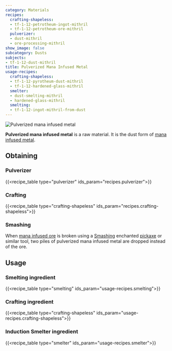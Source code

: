 ```yaml
---
category: Materials
recipes:
  crafting-shapeless:
  - tf-1-12-petrotheum-ingot-mithril
  - tf-1-12-petrotheum-ore-mithril
  pulverizer:
  - dust-mithril
  - ore-processing-mithril
show_image: false
subcategory: Dusts
subjects:
- tf-1-12-dust-mithril
title: Pulverized Mana Infused Metal
usage-recipes:
  crafting-shapeless:
  - tf-1-12-pyrotheum-dust-mithril
  - tf-1-12-hardened-glass-mithril
  smelter:
  - dust-smelting-mithril
  - hardened-glass-mithril
  smelting:
  - tf-1-12-ingot-mithril-from-dust
---
```


![Pulverized mana infused metal](/images/docs/1.12/thermal-foundation/dust-mithril.png)


**Pulverized mana infused metal** is a raw material. It is the dust form of
[mana infused metal](../mana-infused-ingot/).


Obtaining
---------

### Pulverizer
{{<recipe_table type="pulverizer" ids_param="recipes.pulverizer">}}

### Crafting
{{<recipe_table type="crafting-shapeless" ids_param="recipes.crafting-shapeless">}}

### Smashing
When [mana infused ore](../mana-infused-ore/) is broken
using a [Smashing](../../cofh-core/smashing/) enchanted
[pickaxe](https://minecraft.gamepedia.com/Pickaxe) or similar tool, two piles of
pulverized mana infused metal are dropped instead of the ore.


Usage
-----

### Smelting ingredient
{{<recipe_table type="smelting" ids_param="usage-recipes.smelting">}}

### Crafting ingredient
{{<recipe_table type="crafting-shapeless" ids_param="usage-recipes.crafting-shapeless">}}

### Induction Smelter ingredient
{{<recipe_table type="smelter" ids_param="usage-recipes.smelter">}}
